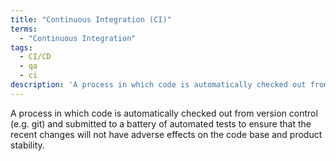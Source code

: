 ```yaml
---
title: "Continuous Integration (CI)"
terms:
  - "Continuous Integration"
tags:
  - CI/CD
  - qa
  - ci
description: 'A process in which code is automatically checked out from version control (e.g. git) and submitted to a battery of automated tests to ensure that the recent changes will not have adverse effects on the code base and product stability.'
---
```

A process in which code is automatically checked out from version control (e.g. git) and submitted to a battery of automated tests to ensure that the recent changes will not have adverse effects on the code base and product stability.